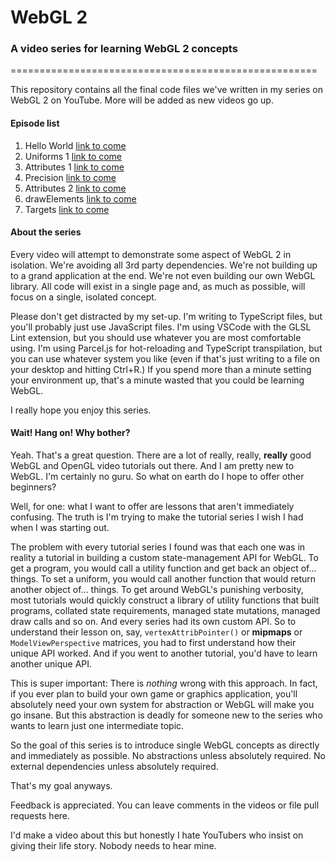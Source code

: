 # WebGL 2
### A video series for learning WebGL 2 concepts
=====================================================

This repository contains all the final code files we've written in my series on WebGL 2 on YouTube. More will be added as new videos go up.

#### Episode list
1. Hello World   [link to come](#)
2. Uniforms 1  [link to come](#)
3. Attributes 1  [link to come](#)
4. Precision  [link to come](#)
5. Attributes 2  [link to come](#)
6. drawElements  [link to come](#)
7. Targets  [link to come](#)

#### About the series
Every video will attempt to demonstrate some aspect of WebGL 2 in isolation. We're avoiding all 3rd party dependencies. We're not building up to a grand application at the end. We're not even building our own WebGL library. All code will exist in a single page and, as much as possible, will focus on a single, isolated concept.

Please don't get distracted by my set-up. I'm writing to TypeScript files, but you'll probably just use JavaScript files. I'm using VSCode with the GLSL Lint extension, but you should use whatever you are most comfortable using. I'm using Parcel.js for hot-reloading and TypeScript transpilation, but you can use whatever system you like (even if that's just writing to a file on your desktop and hitting Ctrl+R.) If you spend more than a minute setting your environment up, that's a minute wasted that you could be learning WebGL.

I really hope you enjoy this series.

#### Wait! Hang on! Why bother?
Yeah. That's a great question. There are a lot of really, really, **really** good WebGL and OpenGL video tutorials out there. And I am pretty new to WebGL. I'm certainly no guru. So what on earth do I hope to offer other beginners?

Well, for one: what I want to offer are lessons that aren't immediately confusing. The truth is I'm trying to make the tutorial series I wish I had when I was starting out.

The problem with every tutorial series I found was that each one was in reality a tutorial in building a custom state-management API for WebGL. To get a program, you would call a utility function and get back an object of... things. To set a uniform, you would call another function that would return another object of... things. To get around WebGL's punishing verbosity, most tutorials would quickly construct a library of utility functions that built programs, collated state requirements, managed state mutations, managed draw calls and so on. And every series had its own custom API.  So to understand their lesson on, say, `vertexAttribPointer()` or **mipmaps** or `ModelViewPerspective` matrices, you had to first understand how their unique API worked. And if you went to another tutorial, you'd have to learn another unique API.

This is super important: There is *nothing* wrong with this approach. In fact, if you ever plan to build your own game or graphics application, you'll absolutely need your own system for abstraction or WebGL will make you go insane. But this abstraction is deadly for someone new to the series who wants to learn just one intermediate topic.

So the goal of this series is to introduce single WebGL concepts as directly and immediately as possible. No abstractions unless absolutely required. No external dependencies unless absolutely required.

That's my goal anyways.

Feedback is appreciated. You can leave comments in the videos or file pull requests here.

I'd make a video about this but honestly I hate YouTubers who insist on giving their life story. Nobody needs to hear mine.
